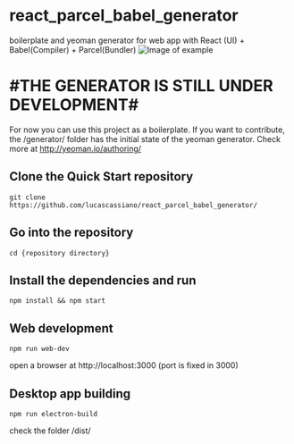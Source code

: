 # react_parcel_babel_generator
boilerplate and yeoman generator for web app with React (UI) + Babel(Compiler) + Parcel(Bundler)
![Image of example](https://github.com/lucascassiano/react_parcel_babel_generator/raw/master/docs/screenshot.png)

# #THE GENERATOR IS STILL UNDER DEVELOPMENT#
For now you can use this project as a boilerplate. If you want to contribute, the /generator/ folder has the initial state of the yeoman generator. Check more at http://yeoman.io/authoring/

## Clone the Quick Start repository
```
git clone https://github.com/lucascassiano/react_parcel_babel_generator/
```

## Go into the repository
```
cd {repository directory}
```

## Install the dependencies and run
```
npm install && npm start
```

## Web development
```
npm run web-dev
```
open a browser at http://localhost:3000 (port is fixed in 3000)

## Desktop app building
```
npm run electron-build
```
check the folder /dist/
